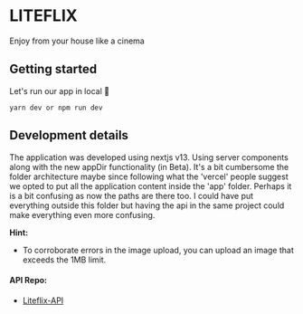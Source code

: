 # LITEFLIX

Enjoy from your house like a cinema

## Getting started

Let's run our app in local 🚀

```
yarn dev or npm run dev
```

## Development details

The application was developed using nextjs v13. Using server components along with the new appDir functionality (in Beta).
It's a bit cumbersome the folder architecture maybe since following what the 'vercel' people suggest we opted to put all the application content inside the 'app' folder. Perhaps it is a bit confusing as now the paths are there too. I could have put everything outside this folder but having the api in the same project could make everything even more confusing.

**Hint:**

- To corroborate errors in the image upload, you can upload an image that exceeds the 1MB limit.

#### API Repo:

- [Liteflix-API](https://github.com/matiinchauspe/liteflix-api)
